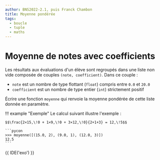 ```yaml
---
author: BNS2022-2.1, puis Franck Chambon
title: Moyenne pondérée
tags:
  - boucle
  - tuple
  - maths
---
```


# Moyenne de notes avec coefficients

Les résultats aux évaluations d'un élève sont regroupés dans une liste non vide composée de couples `(note, coefficient)`. Dans ce couple :

- `note` est un nombre de type flottant (`float`) compris entre `0.0` et `20.0`
- `coefficient` est un nombre de type entier (`int`) strictement positif


Écrire une fonction `moyenne` qui renvoie la moyenne pondérée de cette liste donnée en paramètre.

!!! example "Exemple"
    Le calcul suivant illustre l'exemple :

    $$\frac{2×15,\!0 + 1×9,\!0 + 3×12,\!0}{2+1+3} = 12,\!5$$

    ```pycon
    >>> moyenne([(15.0, 2), (9.0, 1), (12.0, 3)])
    12.5
    ```

{{ IDE('exo') }}
